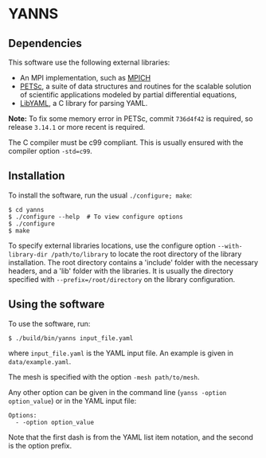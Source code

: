 # YANNS

<!-- YANNS is a software designed to solve Fluid Dynamics simulations -->

## Dependencies

This software use the following external libraries:
  - An MPI implementation, such as [MPICH](https://www.mpich.org)
  - [PETSc](https://www.mcs.anl.gov/petsc), a suite of data structures and routines for the scalable solution of scientific applications modeled by partial differential equations,
  - [LibYAML](https://github.com/yaml/libyaml), a C library for parsing YAML.

**Note:** To fix some memory error in PETSc, commit `736d4f42` is required, so release `3.14.1` or more recent is required.

The C compiler must be c99 compliant. This is usually ensured with the compiler option `-std=c99`.

## Installation

To install the software, run the usual `./configure; make`:

    $ cd yanns
    $ ./configure --help  # To view configure options
    $ ./configure
    $ make

To specify external libraries locations, use the configure option `--with-library-dir /path/to/library` to locate the root directory of the library installation. The root directory contains a 'include' folder with the necessary headers, and a 'lib' folder with the libraries. It is usually the directory specified with `--prefix=/root/directory` on the library configuration.

## Using the software

To use the software, run:

    $ ./build/bin/yanns input_file.yaml

where `input_file.yaml` is the YAML input file. An example is given in `data/example.yaml`.

The mesh is specified with the option `-mesh path/to/mesh`.

Any other option can be given in the command line (`yanss -option option_value`) or in the YAML input file:

    Options:
      - -option option_value

Note that the first dash is from the YAML list item notation, and the second is the option prefix.
